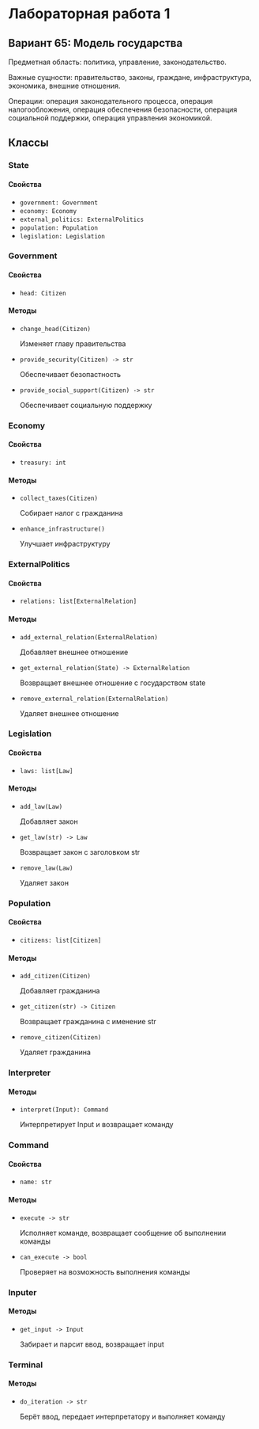 # Лабораторная работа 1
## Вариант 65: Модель государства

Предметная область: политика, управление, законодательство.

Важные сущности: правительство, законы, граждане, инфраструктура, экономика, внешние отношения.

Операции: операция законодательного процесса, операция налогообложения, операция обеспечения безопасности, операция социальной поддержки, операция управления экономикой.

## Классы
### State
#### Свойства
- `government: Government`
- `economy: Economy`
- `external_politics: ExternalPolitics`
- `population: Population`
- `legislation: Legislation`
### Government
#### Свойства
- `head: Citizen`
#### Методы
- `change_head(Citizen)`
  
  Изменяет главу правительства
- `provide_security(Citizen) -> str`

  Обеспечивает безопастность
- `provide_social_support(Citizen) -> str`

  Обеспечивает социальную поддержку
### Economy
#### Свойства
- `treasury: int`
#### Методы
- `collect_taxes(Citizen)`

  Собирает налог с гражданина
- `enhance_infrastructure()`

  Улучшает инфраструктуру
### ExternalPolitics
#### Свойства
- `relations: list[ExternalRelation]`
#### Методы
- `add_external_relation(ExternalRelation)`

  Добавляет внешнее отношение
- `get_external_relation(State) -> ExternalRelation`

  Возвращает внешнее отношение с государством state
- `remove_external_relation(ExternalRelation)`

  Удаляет внешнее отношение
### Legislation
#### Свойства
- `laws: list[Law]`
#### Методы
- `add_law(Law)`

  Добавляет закон
- `get_law(str) -> Law`

  Возвращает закон c заголовком str
- `remove_law(Law)`

  Удаляет закон
### Population
#### Свойства
- `citizens: list[Citizen]`
#### Методы
- `add_citizen(Citizen)`

  Добавляет гражданина
- `get_citizen(str) -> Citizen`

  Возвращает гражданина c именение str
- `remove_citizen(Citizen)`

  Удаляет гражданина
### Interpreter
#### Методы
- `interpret(Input): Command`

  Интерпретирует Input и возвращает команду
### Command
#### Свойства
- `name: str`
#### Методы
- `execute -> str`

  Исполняет командe, возвращает сообщение об выполнении команды
- `can_execute -> bool`

  Проверяет на возможность выполнения команды
### Inputer
#### Методы
- `get_input -> Input`

  Забирает и парсит ввод, возвращает input
### Terminal
#### Методы
- `do_iteration -> str`

  Берёт ввод, передает интерпретатору и выполняет команду
  

